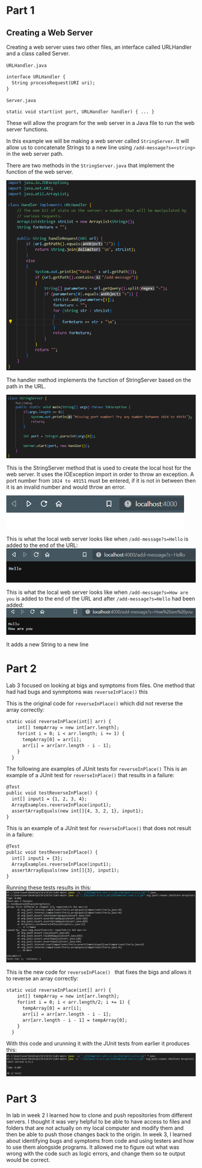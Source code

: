# Part 1
## Creating a Web Server

Creating a web server uses two other files, an interface called URLHandler and a class called Server. 

`URLHandler.java`
```
interface URLHandler {
  String processRequest(URI uri);
}
```

`Server.java`
```
static void start(int port, URLHandler handler) { ... }
```

These will allow the program for the web server in a Java file to run the web server functions.

In this example we will be making a web server called `StringServer`. It will allow us to concatenate Strings to a new line using `/add-message?s=<string>` in the web server path.

There are two methods in the `StringServer.java` that implement the function of the web server.

![Handler Method](https://github.com/karinnamonzon/labReport2/blob/main/handlerMethod.png?raw=true)

The handler method implements the function of StringServer based on the path in the URL.

![StringServer class](https://github.com/karinnamonzon/labReport2/blob/main/StringServerMethod.png?raw=true)

This is the StringServer method that is used to create the local host for the web server. It uses the IOException import in order to throw an exception. A port number from `1024 to 49151` must be entered, if it is not in between then it is an invalid number and would throw an error.

![Launching StringServer](https://github.com/karinnamonzon/labReport2/blob/main/Screenshot%202023-01-27%20141124.png?raw=true)

This is what the local web server looks like when `/add-message?s=Hello` is added to the end of the URL:
![`/add-message?s=Hello`](https://github.com/karinnamonzon/labReport2/blob/main/Screenshot%202023-01-27%20140334.png?raw=true)

This is what the local web server looks like when `/add-message?s=How are you` is added to the end of the URL and after `/add-message?s=Hello` had been added:
![`/add-message?s=How are you`](https://github.com/karinnamonzon/labReport2/blob/main/Screenshot%202023-01-27%20140425.png?raw=true)

It adds a new String to a new line 

# Part 2
Lab 3 focused on looking at bigs and symptoms from files. One method that had had bugs and synmptoms was `reverseInPlace()` this 

This is the original code for `reverseInPlace()` which did not reverse the array correctly:
```
static void reverseInPlace(int[] arr) {
    int[] tempArray = new int[arr.length];
    for(int i = 0; i < arr.length; i += 1) {
      tempArray[0] = arr[i];
      arr[i] = arr[arr.length - i - 1];
    }
  }
```
The following are examples of JUnit tests for `reverseInPlace()`
This is an example of a JUnit test for `reverseInPlace()` that results in a failure:
```
@Test
public void testReverseInPlace() {
  int[] input1 = {1, 2, 3, 4};
  ArrayExamples.reverseInPlace(input1);
  assertArrayEquals(new int[]{4, 3, 2, 1}, input1);
}
```

This is an example of a JUnit test for `reverseInPlace()` that does not result in a failure:
```
@Test
public void testReverseInPlace() {
  int[] input1 = {3};
  ArrayExamples.reverseInPlace(input1);
  assertArrayEquals(new int[]{3}, input1);
}
```

Running these tests results in this:
![Image](https://github.com/karinnamonzon/labReport2/blob/main/failures.png?raw=true)

This is the new code for `reverseInPlace() ` that fixes the bigs and allows it to reverse an array correctly:
```
static void reverseInPlace(int[] arr) {
    int[] tempArray = new int[arr.length];
    for(int i = 0; i < arr.length/2; i += 1) {
      tempArray[0] = arr[i];
      arr[i] = arr[arr.length - i - 1];
      arr[arr.length - i - 1] = tempArray[0];
    }
  }
```

With this code and urunning it with the JUnit tests from earlier it produces this:
![Image](https://github.com/karinnamonzon/labReport2/blob/main/correct.png?raw=true)



# Part 3

In lab in week 2 I learned how to clone and push repositories from different servers. I thought it was very helpful to be able to have access to files and folders that are not actually on my local computer and modify them and then be able to push those changes back to the origin. In week 3, I learned about identifying bugs and symptoms from code and using testers and how to use them alongside programs. It allowed me to figure out what was wrong with the code such as logic errors, and change them so te output would be correct. 
